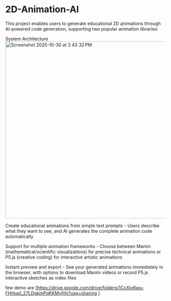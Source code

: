 # 2D-Animation-AI
 This project enables users to generate educational 2D animations through AI-powered code generation, supporting two popular animation libraries:

System Architecture
 <img width="1199" height="556" alt="Screenshot 2025-10-30 at 3 43 32 PM" src="https://github.com/user-attachments/assets/dc458f92-4150-4812-afd6-6b594233a1f4" />


 Create educational animations from simple text prompts - Users describe what they want to see, and AI generates the complete animation code automatically

Support for multiple animation frameworks - Choose between Manim (mathematical/scientific visualizations) for precise technical animations or P5.js (creative coding) for interactive artistic animations
 
Instant preview and export - See your generated animations immediately in the browser, with options to download Manim videos or record P5.js interactive sketches as video files

few demo are [https://drive.google.com/drive/folders/1CcXioKwu-FHHupI_27LDgkmPqKKMvjHn?usp=sharing
]

